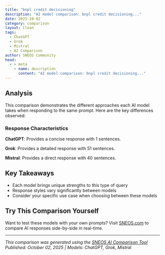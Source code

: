 ```yaml
---
title: "bnpl credit decisioning"
description: "AI model comparison: bnpl credit decisioning..."
date: 2025-10-02
category: comparison
layout: Clean
tags:
  - ChatGPT
  - Grok
  - Mistral
  - AI Comparison
author: SNEOS Community
head:
  - - meta
    - name: description
      content: "AI model comparison: bnpl credit decisioning..."
---
```


<ChatComparison
  title="bnpl credit decisioning"
  prompt="bnpl credit decisioning"
  :responses='{
    "ChatGPT": "Error calling OpenAI API.",
    "Grok": "BNPL (Buy Now, Pay Later) credit decisioning refers to the process of evaluating whether a customer qualifies for a BNPL service, which allows them to make a purchase and pay for it in installments over time without immediate full payment. This decisioning process involves assessing the customer\u0027s creditworthiness, risk profile, and ability to repay the deferred payments while minimizing the risk of default for the BNPL provider. Here\u0027s a detailed breakdown of BNPL credit decisioning:\n\n### Key Components of BNPL Credit Decisioning\n1. **Customer Data Collection**:\n   - **Personal Information**: Name, age, address, and contact details.\n   - **Financial Information**: Income, employment status, and sometimes bank account or transaction history.\n   - **Purchase Details**: Value of the transaction, merchant, and type of goods/services.\n\n2. **Credit Assessment**:\n   - Unlike traditional credit systems that heavily rely on credit scores (e.g., FICO), many BNPL providers use alternative data and proprietary algorithms to assess creditworthiness, especially since BNPL often targets underbanked or younger consumers with limited credit history.\n   - Common factors include:\n     - **Soft Credit Checks**: Some BNPL providers perform soft inquiries that don\u2019t impact the customer\u2019s credit score.\n     - **Transaction History**: Past behavior with BNPL services or similar platforms.\n     - **Affordability Analysis**: Evaluating whether the customer can afford the installment payments based on their income or spending patterns.\n\n3. **Risk Scoring**:\n   - BNPL providers often develop risk models to assign a score to each applicant, indicating the likelihood of default or late payments.\n   - Machine learning and AI are frequently used to analyze vast amounts of data, including non-traditional data points like social media activity, online shopping habits, or device usage patterns.\n\n4. **Regulatory and Compliance Checks**:\n   - Ensuring adherence to local regulations, such as anti-money laundering (AML) laws and know-your-customer (KYC) requirements.\n   - Some regions have specific rules for short-term lending or consumer protection that BNPL providers must follow.\n\n5. **Real-Time Decisioning**:\n   - BNPL credit decisions are often made instantly at the point of sale (online or in-store). This requires automated systems that can quickly process data and provide approvals or denials within seconds.\n   - APIs integrate with merchant checkout systems to enable seamless decisioning.\n\n6. **Approval or Denial**:\n   - If approved, the customer is offered a payment plan (e.g., 4 installments over 6 weeks) with clear terms on interest (if any), fees for late payments, and repayment schedules.\n   - If denied, the customer is typically not provided credit, and alternative payment methods are required.\n\n### Unique Aspects of BNPL Credit Decisioning\n- **Lower Barriers**: BNPL often has more lenient criteria compared to traditional loans or credit cards, making it accessible to those with poor or no credit history.\n- **Merchant Partnership**: BNPL providers often partner with merchants, and the decisioning process may factor in the merchant\u0027s risk profile or customer base.\n- **Short-Term Nature**: Since BNPL involves short-term credit (weeks to months), decisioning focuses on immediate affordability rather than long-term creditworthiness.\n- **Interest-Free Model**: Many BNPL services don\u2019t charge interest, instead relying on merchant fees or late payment penalties, which influences how risk is assessed.\n\n### Challenges in BNPL Credit Decisioning\n- **Default Risk**: Without traditional credit checks, there\u0027s a higher risk of customers defaulting on payments.\n- **Fraud**: BNPL systems can be vulnerable to identity theft or fraudulent applications.\n- **Regulatory Scrutiny**: As BNPL grows, governments are introducing stricter regulations to prevent over-indebtedness and ensure transparency.\n- **Data Privacy**: Using alternative data for decisioning raises concerns about how customer information is collected, stored, and used.\n\n### Technologies and Tools Used\n- **Machine Learning and AI**: For predictive analytics and risk scoring.\n- **APIs**: For real-time integration with e-commerce platforms.\n- **Alternative Data Platforms**: To assess creditworthiness beyond traditional credit bureaus (e.g., Plaid for bank data or social media analytics).\n- **Fraud Detection Tools**: To flag suspicious activities or applications.\n\n### Benefits of Effective BNPL Credit Decisioning\n- **Increased Sales for Merchants**: Approving more customers leads to higher conversion rates.\n- **Customer Access**: Enhances financial inclusion for underserved populations.\n- **Risk Mitigation**: Advanced algorithms help reduce defaults and fraud.\n- **Customer Experience**: Seamless and quick decisions improve satisfaction at checkout.\n\n### Conclusion\nBNPL credit decisioning is a critical component of the BNPL ecosystem, balancing the need to provide accessible credit with the necessity of managing risk. As the industry evolves, providers are increasingly leveraging advanced technologies and alternative data to improve accuracy and inclusivity in their decision-making processes, while also navigating regulatory and ethical considerations. If you\u0027re looking for specifics on a particular BNPL provider (e.g., Affirm, Klarna, Afterpay), or want to dive deeper into a specific aspect like fraud prevention or AI models, let me know!",
    "Mistral": "Buy Now, Pay Later (BNPL) credit decisioning is a critical process for BNPL providers to assess the creditworthiness of consumers and manage risk effectively. Here are some key aspects and steps involved in BNPL credit decisioning:\n\n### 1. **Data Collection**\n   - **Consumer Information:** Basic details like name, address, contact information, and employment status.\n   - **Transaction History:** Past purchase behavior, payment history, and any defaults or late payments.\n   - **Credit Scores:** Traditional credit scores from credit bureaus, if available.\n   - **Alternative Data:** Social media activity, utility payments, rental history, and other non-traditional data sources.\n\n### 2. **Risk Assessment**\n   - **Credit Scoring Models:** Use of proprietary algorithms and models to evaluate the likelihood of repayment.\n   - **Fraud Detection:** Implementation of fraud detection mechanisms to identify and prevent fraudulent transactions.\n   - **Behavioral Analytics:** Analysis of consumer behavior patterns to predict future payment behavior.\n\n### 3. **Decision-Making**\n   - **Approval/Rejection:** Based on the risk assessment, decide whether to approve or reject the BNPL request.\n   - **Credit Limits:** Determine the maximum credit limit for the consumer based on their risk profile.\n   - **Payment Plans:** Offer different payment plans (e.g., 4 installments, 6 installments) based on the consumer\u0027s creditworthiness and purchase amount.\n\n### 4. **Monitoring and Adjustment**\n   - **Ongoing Monitoring:** Continuous monitoring of the consumer\u0027s payment behavior and adjusting credit limits or payment plans as needed.\n   - **Risk Management:** Regular updates to risk models and fraud detection systems to adapt to changing market conditions and consumer behavior.\n\n### 5. **Compliance and Regulation**\n   - **Regulatory Compliance:** Ensure compliance with local and international regulations related to consumer credit and data privacy.\n   - **Transparency:** Provide clear and transparent terms and conditions to consumers, including interest rates, fees, and repayment schedules.\n\n### 6. **Technology and Tools**\n   - **Machine Learning:** Use of machine learning algorithms to improve the accuracy of credit scoring models.\n   - **Data Analytics:** Advanced data analytics tools to process and analyze large volumes of data.\n   - **Automation:** Automated decision-making systems to speed up the credit approval process.\n\n### 7. **Customer Experience**\n   - **User-Friendly Interface:** Ensure the application process is simple and user-friendly.\n   - **Customer Support:** Provide robust customer support to address any issues or concerns.\n   - **Education:** Educate consumers about responsible use of BNPL services and the importance of timely repayments.\n\n### 8. **Feedback Loop**\n   - **Consumer Feedback:** Collect and analyze consumer feedback to improve the credit decisioning process.\n   - **Performance Metrics:** Track key performance indicators (KPIs) such as approval rates, default rates, and customer satisfaction to measure the effectiveness of the credit decisioning process.\n\n### Challenges\n   - **Data Privacy:** Ensuring the protection of consumer data and compliance with data privacy regulations.\n   - **Risk Management:** Balancing the need to approve more consumers with the risk of defaults and fraud.\n   - **Consumer Education:** Educating consumers about the risks and responsibilities associated with BNPL services.\n\n### Best Practices\n   - **Transparent Communication:** Clearly communicate the terms and conditions, including any fees or interest rates.\n   - **Flexible Payment Options:** Offer a variety of payment plans to cater to different consumer needs.\n   - **Continuous Improvement:** Regularly update and improve credit decisioning models based on new data and market trends.\n\nBy implementing a robust and efficient credit decisioning process, BNPL providers can effectively manage risk, ensure compliance, and provide a positive customer experience."
  }'
  published-date="10:55"
/>

## Analysis

This comparison demonstrates the different approaches each AI model takes when responding to the same prompt. Here are the key differences observed:

### Response Characteristics

**ChatGPT**: Provides a concise response with 1 sentences. 

**Grok**: Provides a detailed response with 51 sentences. 

**Mistral**: Provides a direct response with 40 sentences. 

## Key Takeaways

- Each model brings unique strengths to this type of query
- Response styles vary significantly between models
- Consider your specific use case when choosing between these models

## Try This Comparison Yourself

Want to test these models with your own prompts? Visit [SNEOS.com](https://sneos.com) to compare AI responses side-by-side in real-time.

---

*This comparison was generated using the [SNEOS AI Comparison Tool](https://sneos.com)*
*Published: October 02, 2025 | Models: ChatGPT, Grok, Mistral*
